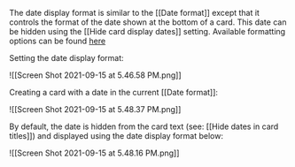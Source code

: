 
The date display format is similar to the [[Date format]] except that it controls the format of the date shown at the bottom of a card. This date can be hidden using the [[Hide card display dates]] setting. Available formatting options can be found [here](https://momentjs.com/docs/#/displaying/format/)

Setting the date display format:

![[Screen Shot 2021-09-15 at 5.46.58 PM.png]]

Creating a card with a date in the current [[Date format]]:

![[Screen Shot 2021-09-15 at 5.48.37 PM.png]]

By default, the date is hidden from the card text (see: [[Hide dates in card titles]]) and displayed using the date display format below:

![[Screen Shot 2021-09-15 at 5.48.16 PM.png]]
